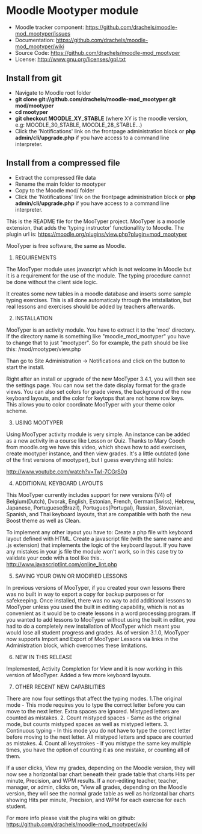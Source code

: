 
# Moodle Mootyper module
- Moodle tracker component: https://github.com/drachels/moodle-mod_mootyper/issues
- Documentation: https://github.com/drachels/moodle-mod_mootyper/wiki
- Source Code: https://github.com/drachels/moodle-mod_mootyper
- License: http://www.gnu.org/licenses/gpl.txt

## Install from git
- Navigate to Moodle root folder
- **git clone git://github.com/drachels/moodle-mod_mootyper.git mod/mootyper**
- **cd mootyper**
- **git checkout MOODLE_XY_STABLE** (where XY is the moodle version, e.g: MOODLE_30_STABLE, MOODLE_28_STABLE...)
- Click the 'Notifications' link on the frontpage administration block or **php admin/cli/upgrade.php** if you have access to a command line interpreter.

## Install from a compressed file
- Extract the compressed file data
- Rename the main folder to mootyper
- Copy to the Moodle mod/ folder
- Click the 'Notifications' link on the frontpage administration block or **php admin/cli/upgrade.php** if you have access to a command line interpreter.

This is the README file for the MooTyper project. MooTyper is
a moodle extension, that adds the 'typing instructor' functionallity to Moodle. 
The plugin url is: https://moodle.org/plugins/view.php?plugin=mod_mootyper

MooTyper is free software, the same as Moodle.

1. REQUIREMENTS

The MooTyper module uses javascript which is not welcome in Moodle but it is a
requirement for the use of the module. The typing procedure cannot be done without
the client side logic.

It creates some new tables in a moodle database and inserts some sample
typing exercises. This is all done automaticaly through the intstallation,
but real lessons and exercises should be added by teachers afterwards.

2. INSTALLATION

MooTyper is an activity module. You have to extract it to the 'mod' directory.
If the directory name is something like "moodle_mod_mootyper" you have to change
that to just "mootyper". So for example, the path should be like this:
<your moodle installation>/mod/mootyper/view.php

Than go to Site Administration -> Notifications and click on the button to start
the install.

Right after an install or upgrade of the new MooTyper 3.4.1, you will then see
the settings page. You can now set the date display format for the grade views.
You can also set colors for grade views, the background of the new keyboard 
layouts, and the color for keytops that are not home row keys. This allows you
to color coordinate MooTyper with your theme color scheme. 

3. USING MOOTYPER

Using MooTyper activity module is very simple. An instance can be added as a
new activity in a course like Lesson or Quiz. Thanks to Mary Cooch from moodle.org
we have this video, which shows how to add exercises, create mootyper instance,
and then view grades. It's a little outdated (one of the first versions of
mootyper), but I guess everything still holds:

http://www.youtube.com/watch?v=Twl-7CGrS0g

4. ADDITIONAL KEYBOARD LAYOUTS

This MooTyper currently includes support for new versions (V4) of Belgium(Dutch),
Dvorak, English, Estonian, French, German(Swiss), Hebrew, Japanese, Portuguese(Brazil),
Portugues(Portugal), Russian, Slovenian, Spanish, and Thai keyboard layouts, that
are compatible with both the new Boost theme as well as Clean.

To implement any other layout you have to:
Create a php file with keyboard layout defined with HTML. Create a javascript
file (with the same name and .js extension) that implements the logic of the keyboard
layout. If you have any mistakes in your js file the module won't work, so in
this case try to validate your code with a tool like this...
http://www.javascriptlint.com/online_lint.php

5. SAVING YOUR OWN OR MODIFIED LESSONS

In previous versions of MooTyper, if you created your own lessons there was
no built in way to export a copy for backup purposes or for safekeeping.
Once installed, there was no way to add additional lessons to MooTyper
unless you used the built in editing capability, which is not as convenient
as it would be to create lessons in a word processing program. If you wanted
to add lessons to MooTyper without using the built in editor, you had to do
a completely new installation of MooTyper which meant you would lose all
student progress and grades.
As of version 3.1.0, MooTyper now supports Import and Export of MooTyper Lessons
via links in the Administration block, which overcomes these limitations.

6. NEW IN THIS RELEASE

Implemented, Activity Completion for View and it is now
working in this version of MooTyper.
Added a few more keyboard layouts.

7. OTHER RECENT NEW CAPABILITIES

There are now four settings that affect the typing modes. 
  1.The original mode - This mode requires you to type the correct letter before
  you can move to the next letter. Extra spaces are ignored. Mistyped letters
  are counted as mistakes.
  2. Count mistyped spaces - Same as the original mode, but counts mistyped spaces
  as well as mistyped letters.
  3. Continuous typing - In this mode you do not have to type the correct letter
  before moving to the next letter. All mistyped letters and space are counted
  as mistakes.
  4. Count all keystrokes - If you mistype the same key multiple times, you have the
  option of counting it as one mistake, or counting all of them.

If a user clicks, View my grades, depending on the Moodle version, they will now
see a horizontal bar chart beneath their grade table that charts Hits per minute,
Precision, and WPM results. If a non-editing teacher, teacher, manager, or admin,
clicks on, 'View all grades, depending on the Moodle version, they will see the
normal grade table as well as horizontal bar charts showing Hits per minute,
Precision, and WPM for each exercise for each student.
 
For more info please visit the plugins wiki on github:
https://github.com/drachels/moodle-mod_mootyper/wiki